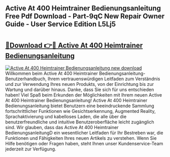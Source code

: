 ## Active At 400 Heimtrainer Bedienungsanleitung Free Pdf Download - Part-9qC New Repair Owner Guide - User Service Edition L5Lj5

# <h2><a href="http://df4bbv5.blite.top/?on=Active+At+400+Heimtrainer+Bedienungsanleitung">🔗Download 👉🔴 Active At 400 Heimtrainer Bedienungsanleitung</a></h2>

[![Active At 400 Heimtrainer Bedienungsanleitung new download](https://i.imgur.com/lujVjoI.png)](http://df4bbv5.blite.top/?on=Active+At+400+Heimtrainer+Bedienungsanleitung)
Willkommen beim Active At 400 Heimtrainer Bedienungsanleitung-Benutzerhandbuch, Ihrem vertrauenswürdigen Leitfaden zum Verständnis und zur Verwendung Ihres neuen Produkts, von der Einrichtung bis zur Wartung und darüber hinaus. Danke, dass Sie sich für uns entschieden haben! Viel Spaß beim Erkunden der Möglichkeiten mit Ihrem neuen Active At 400 Heimtrainer Bedienungsanleitung! Active At 400 Heimtrainer Bedienungsanleitung bietet Benutzern eine beeindruckende Sammlung fortschrittlicher Funktionen wie Gesichtserkennung, Augmented Reality, Sprachaktivierung und kabelloses Laden, die alle über die benutzerfreundliche und intuitive Benutzeroberfläche leicht zugänglich sind. Wir glauben, dass das Active At 400 Heimtrainer BedienungsanleitungD ein wesentlicher Leitfaden für Ihr Bestreben war, die Funktionen und Fähigkeiten Ihres neuen Artikels zu verstehen. Wenn Sie Hilfe benötigen oder Fragen haben, steht Ihnen unser Kundenservice-Team jederzeit zur Verfügung.
